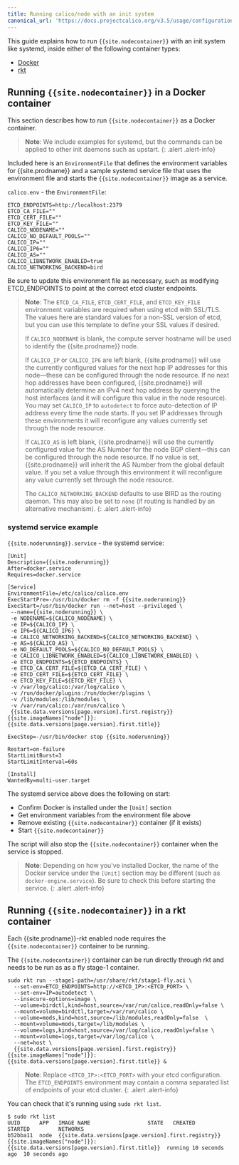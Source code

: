 ```yaml
---
title: Running calico/node with an init system
canonical_url: 'https://docs.projectcalico.org/v3.5/usage/configuration/as-service'
---
```


This guide explains how to run `{{site.nodecontainer}}` with an init system like
systemd, inside either of the following container types:
- [Docker](#running-caliconode-in-a-docker-container)
- [rkt](#running-caliconode-in-a-rkt-container)

## Running `{{site.nodecontainer}}` in a Docker container

This section describes how to run `{{site.nodecontainer}}` as a Docker container.

> **Note**: We include examples for systemd, but the commands can be
> applied to other init daemons such as upstart.
{: .alert .alert-info}

Included here is an `EnvironmentFile` that defines the environment
variables for {{site.prodname}} and a sample systemd service file that uses the
environment file and starts the `{{site.nodecontainer}}` image as a service.

`calico.env` - the `EnvironmentFile`:

```shell
ETCD_ENDPOINTS=http://localhost:2379
ETCD_CA_FILE=""
ETCD_CERT_FILE=""
ETCD_KEY_FILE=""
CALICO_NODENAME=""
CALICO_NO_DEFAULT_POOLS=""
CALICO_IP=""
CALICO_IP6=""
CALICO_AS=""
CALICO_LIBNETWORK_ENABLED=true
CALICO_NETWORKING_BACKEND=bird
```

Be sure to update this environment file as necessary, such as modifying
ETCD_ENDPOINTS to point at the correct etcd cluster endpoints.

> **Note**: The `ETCD_CA_FILE`, `ETCD_CERT_FILE`, and `ETCD_KEY_FILE`
> environment variables are required when using etcd with SSL/TLS. The values
> here are standard values for a non-SSL version of etcd, but you can use this
> template to define your SSL values if desired.
>
> If `CALICO_NODENAME` is blank, the compute server hostname will be used
> to identify the {{site.prodname}} node.
>
> If `CALICO_IP` or `CALICO_IP6` are left blank, {{site.prodname}} will use the currently
> configured values for the next hop IP addresses for this node—these can
> be configured through the node resource.  If no next hop addresses have
> been configured, {{site.prodname}} will automatically determine an IPv4 next hop address
> by querying the host interfaces (and it will configure this value in the
> node resource). You may set `CALICO_IP` to `autodetect` to force
> auto-detection of IP address every time the node starts. If you set IP
> addresses through these environments it will reconfigure any values currently
> set through the node resource.
>
> If `CALICO_AS` is left blank, {{site.prodname}} will use the currently configured value
> for the AS Number for the node BGP client—this can be configured through
> the node resource. If no value is set, {{site.prodname}} will inherit the AS Number
> from the global default value. If you set a value through this environment
> it will reconfigure any value currently set through the node resource.
>
> The `CALICO_NETWORKING_BACKEND` defaults to use BIRD as the routing daemon.
> This may also be set to `none` (if routing is handled by an
> alternative mechanism).
{: .alert .alert-info}


### systemd service example

`{{site.noderunning}}.service` - the systemd service:

```shell
[Unit]
Description={{site.noderunning}}
After=docker.service
Requires=docker.service

[Service]
EnvironmentFile=/etc/calico/calico.env
ExecStartPre=-/usr/bin/docker rm -f {{site.noderunning}}
ExecStart=/usr/bin/docker run --net=host --privileged \
 --name={{site.noderunning}} \
 -e NODENAME=${CALICO_NODENAME} \
 -e IP=${CALICO_IP} \
 -e IP6=${CALICO_IP6} \
 -e CALICO_NETWORKING_BACKEND=${CALICO_NETWORKING_BACKEND} \
 -e AS=${CALICO_AS} \
 -e NO_DEFAULT_POOLS=${CALICO_NO_DEFAULT_POOLS} \
 -e CALICO_LIBNETWORK_ENABLED=${CALICO_LIBNETWORK_ENABLED} \
 -e ETCD_ENDPOINTS=${ETCD_ENDPOINTS} \
 -e ETCD_CA_CERT_FILE=${ETCD_CA_CERT_FILE} \
 -e ETCD_CERT_FILE=${ETCD_CERT_FILE} \
 -e ETCD_KEY_FILE=${ETCD_KEY_FILE} \
 -v /var/log/calico:/var/log/calico \
 -v /run/docker/plugins:/run/docker/plugins \
 -v /lib/modules:/lib/modules \
 -v /var/run/calico:/var/run/calico \
 {{site.data.versions[page.version].first.registry}}{{site.imageNames["node"]}}:{{site.data.versions[page.version].first.title}}

ExecStop=-/usr/bin/docker stop {{site.noderunning}}

Restart=on-failure
StartLimitBurst=3
StartLimitInterval=60s

[Install]
WantedBy=multi-user.target
```

The systemd service above does the following on start:
  - Confirm Docker is installed under the `[Unit]` section
  - Get environment variables from the environment file above
  - Remove existing `{{site.nodecontainer}}` container (if it exists)
  - Start `{{site.nodecontainer}}`

The script will also stop the `{{site.nodecontainer}}` container when the service is stopped.

> **Note**: Depending on how you've installed Docker, the name of the Docker service
> under the `[Unit]` section may be different (such as `docker-engine.service`).
> Be sure to check this before starting the service.
{: .alert .alert-info}


## Running `{{site.nodecontainer}}` in a rkt container

Each {{site.prodname}}-rkt enabled node requires the `{{site.nodecontainer}}` container to be running.

The `{{site.nodecontainer}}` container can be run directly through rkt and needs to be run as
as a fly stage-1 container.

```shell
sudo rkt run --stage1-path=/usr/share/rkt/stage1-fly.aci \
  --set-env=ETCD_ENDPOINTS=http://<ETCD_IP>:<ETCD_PORT> \
  --set-env=IP=autodetect \
  --insecure-options=image \
  --volume=birdctl,kind=host,source=/var/run/calico,readOnly=false \
  --mount=volume=birdctl,target=/var/run/calico \
  --volume=mods,kind=host,source=/lib/modules,readOnly=false  \
  --mount=volume=mods,target=/lib/modules \
  --volume=logs,kind=host,source=/var/log/calico,readOnly=false \
  --mount=volume=logs,target=/var/log/calico \
  --net=host \
  {{site.data.versions[page.version].first.registry}}{{site.imageNames["node"]}}:{{site.data.versions[page.version].first.title}} &
```

> **Note**: Replace `<ETCD_IP>:<ETCD_PORT>` with your etcd configuration. The `ETCD_ENDPOINTS`
> environment may contain a comma separated list of endpoints of your etcd cluster.
{: .alert .alert-info}

You can check that it's running using `sudo rkt list`.

```shell
$ sudo rkt list
UUID      APP	IMAGE NAME                  STATE   CREATED         STARTED         NETWORKS
b52bba11  node  {{site.data.versions[page.version].first.registry}}{{site.imageNames["node"]}}:{{site.data.versions[page.version].first.title}}  running 10 seconds ago  10 seconds ago
```
